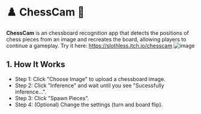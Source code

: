 # ♟️ ChessCam 📸

**ChessCam** is an chessboard recognition app that detects the positions of chess pieces from an image and recreates the board, allowing players to continue a gameplay.
Try it here: https://slothless.itch.io/chesscam
![image](https://github.com/user-attachments/assets/dfc3d2ca-3168-4c2f-beb1-59ed653178bd)


## 1. How It Works
- Step 1: Click "Choose Image" to upload a chessboard image.
- Step 2: Click "Inference" and wait until you see "Sucessfully inference...".
- Step 3: Click "Spawn Pieces".
- Step 4: (Optional) Change the settings (turn and board flip).

